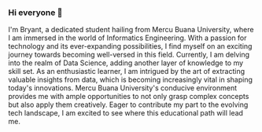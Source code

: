 ### Hi everyone 👋

I'm Bryant, a dedicated student hailing from Mercu Buana University, where I am immersed in the world of Informatics Engineering. With a passion for technology and its
ever-expanding possibilities, I find myself on an exciting journey towards becoming well-versed in this field. Currently, I am delving into the realm of Data Science, adding another 
layer of knowledge to my skill set. As an enthusiastic learner, I am intrigued by the art of extracting valuable insights from data, which is becoming increasingly vital in shaping 
today's innovations. Mercu Buana University's conducive environment provides me with ample opportunities to not only grasp complex concepts but also apply them creatively. 
Eager to contribute my part to the evolving tech landscape, I am excited to see where this educational path will lead me.

